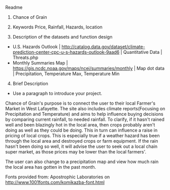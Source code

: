 Readme

1. Chance of Grain

2. Keywords
Price, Rainfall, Hazards, location

3. Description of the datasets and function design
 * U.S. Hazards Outlook | http://catalog.data.gov/dataset/climate-prediction-center-cpc-u-s-hazards-outlook-9aad6 | Quantitative Data | Threats.php
 * Monthly Summaries Map | https://gis.ncdc.noaa.gov/maps/ncei/summaries/monthly | Map dot data | Precipitation, Temperature Max, Temperature Min

4. Brief Description

 * Use a paragraph to introduce your project.
 
 Chance of Grain's purpose is to connect the user to their local Farmer's Market in West Lafayette. The site also includes climate reports(Focusing on Precipitation and Temperature) and aims to help influence buying decisions by comparing current rainfall, to needed rainfall. To clarify, if it hasn't rained well and been blazingly hot in the local area, then crops probably aren't doing as well as they could be doing. This in turn can influence a raise in pricing of local crops. This is especially true if a weather hazard has been through the local area and destroyed crops or farm equipment. If the rain hasn't been doing so well, it will advise the user to seek out a local chain super market, as those prices may be lower than the local farmers'.
 
 The user can also change to a precipitation map and view how much rain the local area has gotten in the past month.
 
 Fonts provided from: Apostrophic Laboratories on http://www.1001fonts.com/komikazba-font.html

